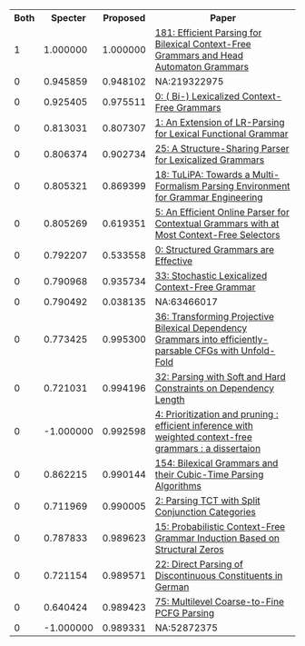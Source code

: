 <html><table><tr>
<th>Both</th>
<th>Specter</th>
<th>Proposed</th>
<th>Paper</th>
</tr>
<tr>
<td>1</td>
<td>1.000000</td>
<td>1.000000</td>
<td><a href="https://www.semanticscholar.org/paper/96395cd7494bcfa43cd62c14b4cf428bddbd3063">181: Efficient Parsing for Bilexical Context-Free Grammars and Head Automaton Grammars</a></td>
</tr>
<tr>
<td>0</td>
<td>0.945859</td>
<td>0.948102</td>
<td>NA:219322975</td>
</tr>
<tr>
<td>0</td>
<td>0.925405</td>
<td>0.975511</td>
<td><a href="https://www.semanticscholar.org/paper/e8e178449ff9ea1ecbf6e166f22355186cd7cd11">0: ( Bi-) Lexicalized Context-Free Grammars</a></td>
</tr>
<tr>
<td>0</td>
<td>0.813031</td>
<td>0.807307</td>
<td><a href="https://www.semanticscholar.org/paper/a780488883a1758dbcae6632c6c233087071fa65">1: An Extension of LR-Parsing for Lexical Functional Grammar</a></td>
</tr>
<tr>
<td>0</td>
<td>0.806374</td>
<td>0.902734</td>
<td><a href="https://www.semanticscholar.org/paper/73dc43ba7d0fbd35cb16ca37e6f98b086f9356ac">25: A Structure-Sharing Parser for Lexicalized Grammars</a></td>
</tr>
<tr>
<td>0</td>
<td>0.805321</td>
<td>0.869399</td>
<td><a href="https://www.semanticscholar.org/paper/d49037cb029ccb84049089a8bf5a321a7efca339">18: TuLiPA: Towards a Multi-Formalism Parsing Environment for Grammar Engineering</a></td>
</tr>
<tr>
<td>0</td>
<td>0.805269</td>
<td>0.619351</td>
<td><a href="https://www.semanticscholar.org/paper/7c878abca38786dc318f9c788f59be5e4b0bd0d7">5: An Efficient Online Parser for Contextual Grammars with at Most Context-Free Selectors</a></td>
</tr>
<tr>
<td>0</td>
<td>0.792207</td>
<td>0.533558</td>
<td><a href="https://www.semanticscholar.org/paper/bdf16f3e7136ffa2f27d21ec564308b4cb021331">0: Structured Grammars are Effective</a></td>
</tr>
<tr>
<td>0</td>
<td>0.790968</td>
<td>0.935734</td>
<td><a href="https://www.semanticscholar.org/paper/2e9eb04e88413c6371ee5b4066ee23d1f6575337">33: Stochastic Lexicalized Context-Free Grammar</a></td>
</tr>
<tr>
<td>0</td>
<td>0.790492</td>
<td>0.038135</td>
<td>NA:63466017</td>
</tr>
<tr>
<td>0</td>
<td>0.773425</td>
<td>0.995300</td>
<td><a href="https://www.semanticscholar.org/paper/e6d6c08e2f4be5ad29a17521d00409bfd028d7ad">36: Transforming Projective Bilexical Dependency Grammars into efficiently-parsable CFGs with Unfold-Fold</a></td>
</tr>
<tr>
<td>0</td>
<td>0.721031</td>
<td>0.994196</td>
<td><a href="https://www.semanticscholar.org/paper/ada80a1b6fe2621545a1e3d2fb56fc57eccf39a8">32: Parsing with Soft and Hard Constraints on Dependency Length</a></td>
</tr>
<tr>
<td>0</td>
<td>-1.000000</td>
<td>0.992598</td>
<td><a href="https://www.semanticscholar.org/paper/cf1794bddd252bd26b672c18946fa73d85d03522">4: Prioritization and pruning : efficient inference with weighted context-free grammars : a dissertaion</a></td>
</tr>
<tr>
<td>0</td>
<td>0.862215</td>
<td>0.990144</td>
<td><a href="https://www.semanticscholar.org/paper/c356cdc3f3293938a82662c727439be82b97cbc8">154: Bilexical Grammars and their Cubic-Time Parsing Algorithms</a></td>
</tr>
<tr>
<td>0</td>
<td>0.711969</td>
<td>0.990005</td>
<td><a href="https://www.semanticscholar.org/paper/72925e7fc9ed96c4516914f12e68d0843e401276">2: Parsing TCT with Split Conjunction Categories</a></td>
</tr>
<tr>
<td>0</td>
<td>0.787833</td>
<td>0.989623</td>
<td><a href="https://www.semanticscholar.org/paper/996b5cf724a5151b1fb14da2de8544ded7974b50">15: Probabilistic Context-Free Grammar Induction Based on Structural Zeros</a></td>
</tr>
<tr>
<td>0</td>
<td>0.721154</td>
<td>0.989571</td>
<td><a href="https://www.semanticscholar.org/paper/90038397b2874b23f6974a628413bc44df4b76d6">22: Direct Parsing of Discontinuous Constituents in German</a></td>
</tr>
<tr>
<td>0</td>
<td>0.640424</td>
<td>0.989423</td>
<td><a href="https://www.semanticscholar.org/paper/210c42712536f9b4e1a2904fff4312dfb82b4da0">75: Multilevel Coarse-to-Fine PCFG Parsing</a></td>
</tr>
<tr>
<td>0</td>
<td>-1.000000</td>
<td>0.989331</td>
<td>NA:52872375</td>
</tr>
</table></html>
